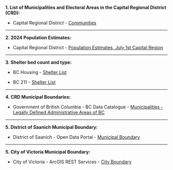 **1. List of Municipalities and Electoral Areas in the Capital Regional District (CRD):**

* Capital Regional District - [Communities](https://www.crd.ca/your-community/communities)

---

**2.  2024 Population Estimates:**

* Capital Regional District - [Population Estimates, July 1st Capital Region](https://www.crd.ca/media/file/2024populationestimatepdf)

---

**3. Shelter bed count and type:**

* BC Housing - [Shelter List](https://smap.bchousing.org/)

* BC 211 - [Shelter List](https://shelters.bc211.ca/bc211shelters)

---

**4. CRD Municipal Boundaries:**

* Government of British Columbia - BC Data Catalogue - [Municipalities - Legally Defined Administrative Areas of BC](https://catalogue.data.gov.bc.ca/dataset/e3c3c580-996a-4668-8bc5-6aa7c7dc4932)

---

**5. District of Saanich Municipal Boundary:**

* District of Saanich - Open Data Portal - [Municipal Boundary](https://opendata-saanich.hub.arcgis.com/datasets/municipal-boundary-1)

---

**5. City of Victoria Municipal Boundary:**

* City of Victoria - ArcGIS REST Services - [City Boundary](https://maps.victoria.ca/server/rest/services/VicMap/Land/MapServer/11)
